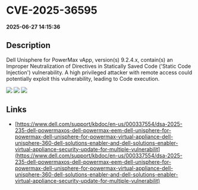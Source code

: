 # CVE-2025-36595

**2025-06-27 14:15:36**

## Description
Dell Unisphere for PowerMax vApp, version(s) 9.2.4.x, contain(s) an Improper Neutralization of Directives in Statically Saved Code ('Static Code Injection') vulnerability. A high privileged attacker with remote access could potentially exploit this vulnerability, leading to Code execution.

![](https://img.shields.io/static/v1?label=Score&message=7.2&color=red)
![](https://img.shields.io/static/v1?label=Severity&message=HIGH&color=red)
![](https://img.shields.io/static/v1?label=CWE&message=RCE&color=green)

## Links
- [https://www.dell.com/support/kbdoc/en-us/000337554/dsa-2025-235-dell-powermaxos-dell-powermax-eem-dell-unisphere-for-powermax-dell-unisphere-for-powermax-virtual-appliance-dell-unisphere-360-dell-solutions-enabler-and-dell-solutions-enabler-virtual-appliance-security-update-for-multiple-vulnerabilit](https://www.dell.com/support/kbdoc/en-us/000337554/dsa-2025-235-dell-powermaxos-dell-powermax-eem-dell-unisphere-for-powermax-dell-unisphere-for-powermax-virtual-appliance-dell-unisphere-360-dell-solutions-enabler-and-dell-solutions-enabler-virtual-appliance-security-update-for-multiple-vulnerabilit)
